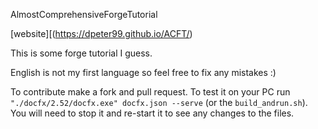 AlmostComprehensiveForgeTutorial

[website][(https://dpeter99.github.io/ACFT/)

This is some forge tutorial I guess.

English is not my first language so feel free to fix any mistakes :)

To contribute make a fork and pull request.
To test it on your PC run ``"./docfx/2.52/docfx.exe" docfx.json --serve`` (or the ``build_andrun.sh``). You will need to stop it and re-start it to see any changes to the files.
